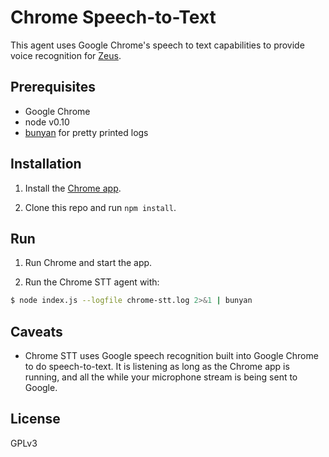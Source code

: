 # Chrome Speech-to-Text

This agent uses Google Chrome's speech to text capabilities to provide voice recognition for [Zeus](http://xiproject.github.io/zeus).

## Prerequisites

- Google Chrome
- node v0.10
- [bunyan] for pretty printed logs

## Installation

1. Install the [Chrome app].

2. Clone this repo and run `npm install`.

## Run

1. Run Chrome and start the app.

2. Run the Chrome STT agent with:

```sh
$ node index.js --logfile chrome-stt.log 2>&1 | bunyan
```

## Caveats

- Chrome STT uses Google speech recognition built into Google Chrome to do speech-to-text. It is listening as long as the Chrome app is running, and all the while your microphone stream is being sent to Google.

[Chrome app]: https://chrome.google.com/webstore/detail/xi/pdifndlbcogjdkhobdinhfnclkanelbo
[bunyan]: https://github.com/trentm/node-bunyan

## License
GPLv3
